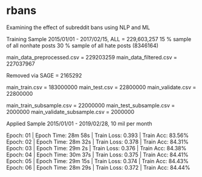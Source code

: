 # rbans
Examining the effect of subreddit bans using NLP and ML

Training Sample 2015/01/01 - 2017/02/15, ALL = 229,603,257
15 % sample of all nonhate posts
30 % sample of all hate posts (8346164)

main_data_preprocessed.csv = 229203259
main_data_filtered.csv = 227037967

Removed via SAGE = 2165292

main_train.csv = 183000000
main_test.csv = 22800000
main_validate.csv = 22800000

main_train_subsample.csv = 22000000
main_test_subsample.csv = 2000000
main_validate_subsample.csv = 2000000

Applied Sample 2015/01/01 - 2019/02/28, 10 mil per month 

Epoch: 01 | Epoch Time: 28m 58s | Train Loss: 0.393 | Train Acc: 83.56%
Epoch: 02 | Epoch Time: 28m 32s | Train Loss: 0.378 | Train Acc: 84.31%
Epoch: 03 | Epoch Time: 29m 2s | Train Loss: 0.376 | Train Acc: 84.38%
Epoch: 04 | Epoch Time: 30m 37s | Train Loss: 0.375 | Train Acc: 84.41%
Epoch: 05 | Epoch Time: 29m 15s | Train Loss: 0.374 | Train Acc: 84.43%
Epoch: 06 | Epoch Time: 28m 29s | Train Loss: 0.372 | Train Acc: 84.44%
